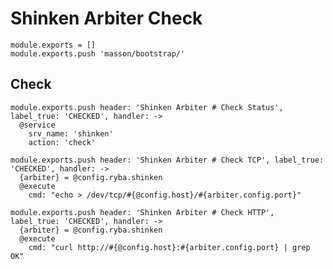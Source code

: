 
# Shinken Arbiter Check

    module.exports = []
    module.exports.push 'masson/bootstrap/'

## Check

    module.exports.push header: 'Shinken Arbiter # Check Status', label_true: 'CHECKED', handler: ->
      @service
        srv_name: 'shinken'
        action: 'check'

    module.exports.push header: 'Shinken Arbiter # Check TCP', label_true: 'CHECKED', handler: ->
      {arbiter} = @config.ryba.shinken
      @execute
        cmd: "echo > /dev/tcp/#{@config.host}/#{arbiter.config.port}"
    
    module.exports.push header: 'Shinken Arbiter # Check HTTP', label_true: 'CHECKED', handler: ->
      {arbiter} = @config.ryba.shinken  
      @execute
        cmd: "curl http://#{@config.host}:#{arbiter.config.port} | grep OK"
